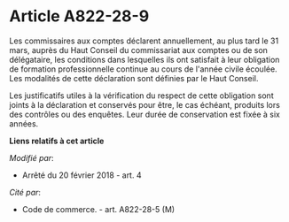 # Article A822-28-9

Les commissaires aux comptes déclarent annuellement, au plus tard le 31 mars, auprès du Haut Conseil du commissariat aux
comptes ou de son délégataire, les conditions dans lesquelles ils ont satisfait à leur obligation de formation
professionnelle continue au cours de l'année civile écoulée. Les modalités de cette déclaration sont définies par le Haut
Conseil.

Les justificatifs utiles à la vérification du respect de cette obligation sont joints à la déclaration et conservés pour
être, le cas échéant, produits lors des contrôles ou des enquêtes. Leur durée de conservation est fixée à six années.

**Liens relatifs à cet article**

_Modifié par_:

  - Arrêté du 20 février 2018 - art. 4

_Cité par_:

  - Code de commerce. - art. A822-28-5 (M)
